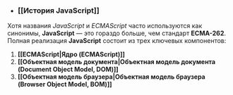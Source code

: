 - ### [[История JavaScript]]

Хотя названия *JavaScript* и *ECMAScript* часто используются как синонимы, **JavaScript** — это гораздо больше, чем стандарт **ECMA-262**. Полная реализация **JavaScript** состоит из трех ключевых компонентов:

1. **[[ECMAScript|Ядро (ECMAScript)]]**
2. **[[Объектная модель документа|Объектная модель документа (Document Object Model, DOM)]]**
3. **[[Объектная модель браузера|Объектная модель браузера (Browser Object Model, BOM)]]**
